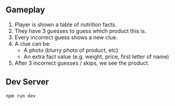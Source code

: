 ## Gameplay

1. Player is shown a table of nutrition facts.
2. They have 3 guesses to guess which product this is.
3. Every incorrect guess shows a new clue.
4. A clue can be:
   * A photo (blurry photo of product, etc)
   * An extra fact value (e.g. weight, price, first letter of name)
5. After 3 incorrect guesses / skips, we see the product.

## Dev Server

```bash
npm run dev
```
